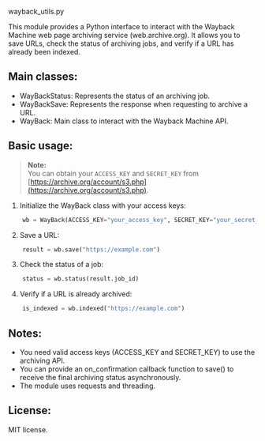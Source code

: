 wayback_utils.py

This module provides a Python interface to interact with the Wayback Machine web page archiving service (web.archive.org). It allows you to save URLs, check the status of archiving jobs, and verify if a URL has already been indexed.

Main classes:
-------------

- WayBackStatus: Represents the status of an archiving job.
- WayBackSave: Represents the response when requesting to archive a URL.
- WayBack: Main class to interact with the Wayback Machine API.

Basic usage:
------------
> **Note:**  
> You can obtain your `ACCESS_KEY` and `SECRET_KEY` from [https://archive.org/account/s3.php](https://archive.org/account/s3.php).
1. Initialize the WayBack class with your access keys:
```python
    wb = WayBack(ACCESS_KEY="your_access_key", SECRET_KEY="your_secret_key")
```
2. Save a URL:
```python
    result = wb.save("https://example.com")
```
3. Check the status of a job:
```python
    status = wb.status(result.job_id)
```
4. Verify if a URL is already archived:
```python
    is_indexed = wb.indexed("https://example.com")
```
Notes:
------

- You need valid access keys (ACCESS_KEY and SECRET_KEY) to use the archiving API.
- You can provide an on_confirmation callback function to save() to receive the final archiving status asynchronously.
- The module uses requests and threading.

License:
--------
MIT license.
